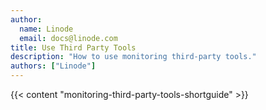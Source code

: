 ```yaml
---
author:
  name: Linode
  email: docs@linode.com
title: Use Third Party Tools
description: "How to use monitoring third-party tools."
authors: ["Linode"]
---
```


{{< content "monitoring-third-party-tools-shortguide" >}}